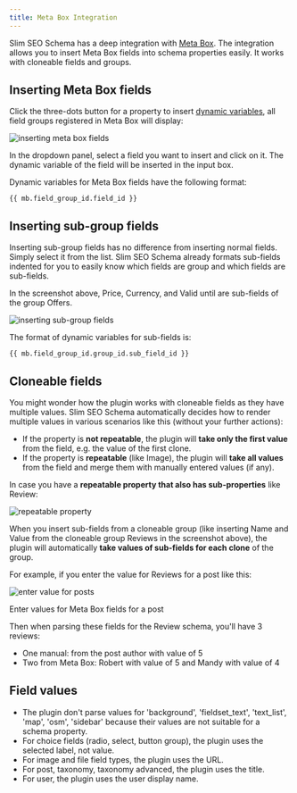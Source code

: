 ```yaml
---
title: Meta Box Integration
---
```


Slim SEO Schema has a deep integration with [Meta Box](https://metabox.io). The integration allows you to insert Meta Box fields into schema properties easily. It works with cloneable fields and groups.

## Inserting Meta Box fields

Click the three-dots button for a property to insert [dynamic variables](https://wpslimseo.com/docs/dynamic-variables/), all field groups registered in Meta Box will display:

![inserting meta box fields](https://i.imgur.com/i6NepXU.png)

In the dropdown panel, select a field you want to insert and click on it. The dynamic variable of the field will be inserted in the input box.

Dynamic variables for Meta Box fields have the following format:

```
{{ mb.field_group_id.field_id }}
```

## Inserting sub-group fields

Inserting sub-group fields has no difference from inserting normal fields. Simply select it from the list. Slim SEO Schema already formats sub-fields indented for you to easily know which fields are group and which fields are sub-fields.

In the screenshot above, Price, Currency, and Valid until are sub-fields of the group Offers.

![inserting sub-group fields](https://i.imgur.com/0dVI84m.png)

The format of dynamic variables for sub-fields is:

```
{{ mb.field_group_id.group_id.sub_field_id }}
```

## Cloneable fields

You might wonder how the plugin works with cloneable fields as they have multiple values. Slim SEO Schema automatically decides how to render multiple values in various scenarios like this (without your further actions):

- If the property is **not repeatable**, the plugin will **take only the first value** from the field, e.g. the value of the first clone.
- If the property is **repeatable** (like Image), the plugin will **take all values** from the field and merge them with manually entered values (if any).

In case you have a **repeatable property that also has sub-properties** like Review:

![repeatable property](https://i.imgur.com/Tvbn8pw.png)

When you insert sub-fields from a cloneable group (like inserting Name and Value from the cloneable group Reviews in the screenshot above), the plugin will automatically **take values of sub-fields for each clone** of the group.

For example, if you enter the value for Reviews for a post like this:

![enter value for posts](https://i.imgur.com/pIrrMAG.png)

Enter values for Meta Box fields for a post

Then when parsing these fields for the Review schema, you'll have 3 reviews:

- One manual: from the post author with value of 5
- Two from Meta Box: Robert with value of 5 and Mandy with value of 4

## Field values

- The plugin don't parse values for 'background', 'fieldset\_text', 'text\_list', 'map', 'osm', 'sidebar' because their values are not suitable for a schema property.
- For choice fields (radio, select, button group), the plugin uses the selected label, not value.
- For image and file field types, the plugin uses the URL.
- For post, taxonomy, taxonomy advanced, the plugin uses the title.
- For user, the plugin uses the user display name.
